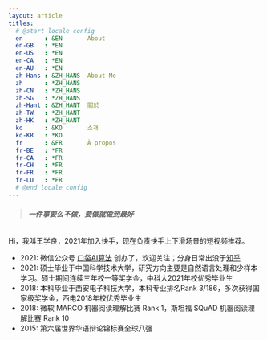 ```yaml
---
layout: article
titles:
  # @start locale config
  en      : &EN       About
  en-GB   : *EN
  en-US   : *EN
  en-CA   : *EN
  en-AU   : *EN
  zh-Hans : &ZH_HANS  About Me
  zh      : *ZH_HANS
  zh-CN   : *ZH_HANS
  zh-SG   : *ZH_HANS
  zh-Hant : &ZH_HANT  關於
  zh-TW   : *ZH_HANT
  zh-HK   : *ZH_HANT
  ko      : &KO       소개
  ko-KR   : *KO
  fr      : &FR       À propos
  fr-BE   : *FR
  fr-CA   : *FR
  fr-CH   : *FR
  fr-FR   : *FR
  fr-LU   : *FR
  # @end locale config
---
```


> ###### **一件事要么不做，要做就做到最好**

Hi，我叫王学良，2021年加入快手，现在负责快手上下滑场景的短视频推荐。

- 2021: 微信公众号 [口袋AI算法](https://mp.weixin.qq.com/s/mM7rkV7X9fo76Hd7cImqVA) 创办了，欢迎关注；分身日常出没于[知乎](https://www.zhihu.com/people/mo-mo-55-8-59) 
- 2021: 硕士毕业于中国科学技术大学，研究方向主要是自然语言处理和少样本学习。硕士期间连续三年校一等奖学金，中科大2021年校优秀毕业生
- 2018: 本科毕业于西安电子科技大学，本科专业排名Rank 3/186，多次获得国家级奖学金，西电2018年校优秀毕业生
- 2018: 微软 MARCO 机器阅读理解比赛 Rank 1，斯坦福 SQuAD 机器阅读理解比赛 Rank 10
- 2015: 第六届世界华语辩论锦标赛全球八强
















